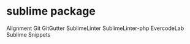 # sublime package

Alignment
Git
GitGutter
SublimeLinter
SublimeLinter-php
EvercodeLab Sublime Snippets

